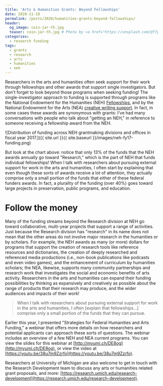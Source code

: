 ```yaml
---
title: 'Arts & Humanities Grants: Beyond Fellowships'
date: 2020-11-10
permalink: /posts/2020/humanities-grants-beyond-fellowships/
header:
  og_image: coin-jar-th.jpg
  teaser: coin-jar-th.jpg # Photo by <a href="https://unsplash.com/@f7photo?utm_source=unsplash&amp;utm_medium=referral&amp;utm_content=creditCopyText">Michael Longmire</a> on <a href="https://unsplash.com/s/photos/money?utm_source=unsplash&amp;utm_medium=referral&amp;utm_content=creditCopyText">Unsplash</a>
categories:
  - research funding
tags:
  - grants
  - research
  - arts
  - humanities
  - neh
---
```


Researchers in the arts and humanities often seek support for their work through fellowships and other awards that support single investigators. But don't forget to look beyond those programs when seeking funding!<!-- more --> The single-investigator approach to funding is supported through programs like the National Endowment for the Humanities (NEH) [Fellowships](https://www.neh.gov/grants/research/fellowships), and by the National Endowment for the Arts (NEA) [creative writing support](https://www.arts.gov/grants/creative-writing-fellowships). In fact, in some cases these awards are synonymous with grants: I’ve had many conversations with people who talk about "getting an NEH," in reference to someone receiving a fellowship award from the NEH.

![Distribution of funding across NEH grantmaking divisions and offices in fiscal year 2017.]({{ site.url }}{{ site.baseurl }}/images/neh-fy17-funding.png)

But look at the chart above: notice that only 13% of the funds that the NEH awards annually go toward "Research," which is the part of NEH that funds individual fellowships! When I talk with researchers about pursuing external support for work in the arts and humanities, I often start by explaining that even though these sorts of awards receive a lot of attention, they actually comprise only a small portion of the funds that either of these federal funders awards. In fact, a plurality of the funding (over 40%) goes toward large projects in preservation, public programs, and education. 

Follow the money
======

Many of the funding streams beyond the Research division at NEH go toward collaborative, multi-year projects that support a range of activities. Just because the Research division has "research" in its name does not mean that the other areas do not involve major research in the humanities or by scholars. For example, the NEH awards as many (or more) dollars for programs that support the creation of research tools like reference resources and dictionaries, the creation of deeply researched and referenced media productions (i.e., non-book publications like podcasts and even video games), and the enhancement of curriculum by humanities scholars; the NEA, likewise, supports many community partnerships and research work that investigates the social and economic benefits of arts activity. Researchers in the arts and humanities can expand their funding possibilities by thinking as expansively and creatively as possible about the range of products that their research may produce, and the wider audiences and impacts of their work!

> When I talk with researchers about pursuing external support for work in the arts and humanities, I often [explain that fellowships...] comprise only a small portion of the funds that they can pursue.

Earlier this year, I presented "Strategies for Federal Humanities and Arts Funding," a webinar that offers more details on how researchers and potential applicants can approach these sorts of questions. The webinar includes an overview of a few NEH and NEA current programs. You can view the slides for this webinar at [http://myumi.ch/DE8og](http://myumi.ch/DE8og), or view the video at [https://youtu.be/38u7m9Zzrfo](https://youtu.be/38u7m9Zzrfo).

Researchers at University of Michigan are also welcome to get in touch with the Research Development team to discuss any arts or humanities related grant proposals, and more: [https://research.umich.edu/research-development](https://research.umich.edu/research-development).
